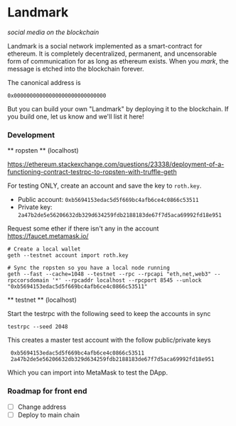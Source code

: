 # Landmark
_social media on the blockchain_

Landmark is a social network implemented as a smart-contract for ethereum.
It is completely decentralized, permanent, and uncensorable form of communication for as long as ethereum exists.
When you _mark_, the message is etched into the blockchain forever.

The canonical address is

    0x00000000000000000000000000000

But you can build your own "Landmark" by deploying it to the blockchain.
If you build one, let us know and we'll list it here!

### Development

** ropsten ** (localhost)

https://ethereum.stackexchange.com/questions/23338/deployment-of-a-functioning-contract-testrpc-to-ropsten-with-truffle-geth

For testing ONLY, create an account and save the key to `roth.key`.

+ Public account: `0xb5694153edac5d5f669bc4afb6ce4c0866c53511`
+ Private key: `2a47b2de5e56206632db329d634259fdb2188183de67f7d5aca69992fd18e951`

Request some ether if there isn't any in the account
https://faucet.metamask.io/


    # Create a local wallet
    geth --testnet account import roth.key

    # Sync the ropsten so you have a local node running
    geth --fast --cache=1048 --testnet --rpc --rpcapi "eth,net,web3" --rpccorsdomain '*' --rpcaddr localhost --rpcport 8545 --unlock "0xb5694153edac5d5f669bc4afb6ce4c0866c53511"



** testnet ** (localhost)

Start the testrpc with the following seed to keep the accounts in sync

    testrpc --seed 2048

This creates a master test account with the follow public/private keys

     0xb5694153edac5d5f669bc4afb6ce4c0866c53511
     2a47b2de5e56206632db329d634259fdb2188183de67f7d5aca69992fd18e951

Which you can import into MetaMask to test the DApp.

### Roadmap for front end

+ [ ] Change address
+ [ ] Deploy to main chain
